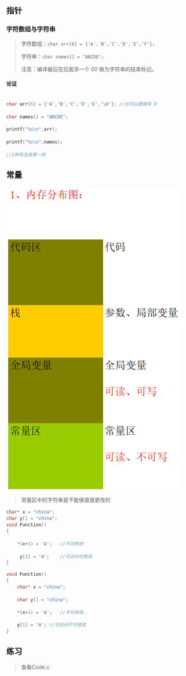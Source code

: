 ## 指针

### 字符数组与字符串

> 字符数组：`char arr[6] = {'A','B','C','D','E','F'};`
>
> 字符串：`char names[] = "ABCDE";`
>
> 注意：编译器后在后面添一个 00 做为字符串的结束标记。

#### 论证

```c

char arr[6] = {'A','B','C','D','E','\0'}; //也可以直接写 0 

char names[] = "ABCDE";

printf("%s\n",arr);

printf("%s\n",names);

//2种写法效果一样
```

## 常量

![1685806084375](image/总结/1685806084375.png)

> 常量区中的字符串是不能够直接更改的

```c
char* x = "china";
char y[] = "china";
void Function()
{

	*(x+1) = 'A';	//不可修改

	 y[1] = 'A';	//可访问可修改
}
```

```c
void Function()
{
	char* x = "china";

	char y[] = "china";

	*(x+1) = 'A';	//不可修改

	y[1] = 'A';	//可访问不可修改
}

```

## 练习

> 查看Code.c

